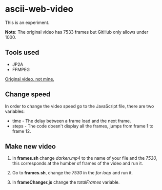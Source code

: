 # ascii-web-video

This is an experiment.

**Note:** The original video has 7533 frames but GitHub only allows under 1000.

## Tools used

* JP2A
* FFMPEG

[Original video, not mine.]: https://youtu.be/dcOwj-QE_ZE
[Original video, not mine.]

## Change speed

In order to change the video speed go to the JavaScript file, there are two variables:

* time - The delay between a frame load and the next frame.
* steps - The code doesn't display all the frames, jumps from frame 1 to frame 12.

## Make new video

1. In **frames.sh** change _darken.mp4_ to the name of your file and the _7530_, this corresponds at the humber of frames of the video and run it.

2. Go to **frames.sh**, change the _7530_ in the _for loop_ and run it.

3. In **frameChanger.js** change the _totalFrames_ variable.
